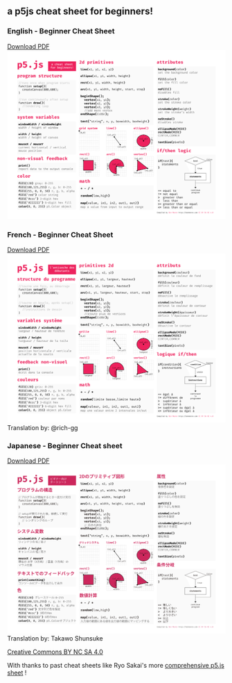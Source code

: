 ## a p5js cheat sheet for beginners!


### English - Beginner Cheat Sheet
[Download PDF](p5cheatsheet.pdf)
![p5js cheat sheet](png/p5cheatsheet.png)


### French - Beginner Cheat Sheet
[Download PDF](p5cheatsheet-FR.pdf)
![p5js cheat sheet French](png/p5cheatsheet-FR.png)
Translation by: @rich-gg

### Japanese - Beginner Cheat sheet
[Download PDF](p5cheatsheet-JA.pdf)
![p5js cheat sheet Japanese](png/p5cheatsheet-JA.png)
Translation by: Takawo Shunsuke


[Creative Commons BY NC SA 4.0](https://creativecommons.org/licenses/by-nc-sa/4.0/)

With thanks to past cheat sheets like Ryo Sakai's more [comprehensive p5.js sheet](https://twitter.com/ryodejaneiro/status/827314983948210176) !

